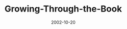 ---
layout: music 
title: "Growing-Through-the-Book"
series: "The Art of Growth"
date: 2002-10-20 
description: "There is an art to growth. Learn to grow up and not just old."
audio: "http://s3.amazonaws.com/crossroadsaudiomessages/Growing Through TheBook.mp3"
audio-duration: "35:39"
---